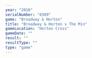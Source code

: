 ```yaml
---
year: "2010"
serialNumber: "0389" 
game: "Broadway & Horton"
title: "Broadway & Horton v The Min"
gameLocation: "Horton Cross"
gameDate: ""
result: ""
resultType: ""
type: "game"
---
```

